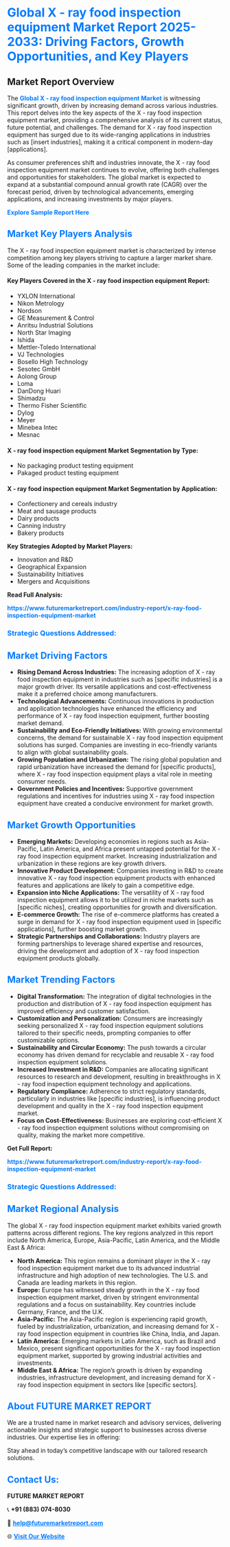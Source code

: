 <h1 style="color: #007BFF;">Global X - ray food inspection equipment Market Report 2025-2033: Driving Factors, Growth Opportunities, and Key Players</h1>

<section id="overview">
<h2>Market Report Overview</h2>
<p>The <a href="https://www.futuremarketreport.com/industry-report/x-ray-food-inspection-equipment-market" style="color: #007BFF; text-decoration: none;"><strong>Global X - ray food inspection equipment Market</strong></a> is witnessing significant growth, driven by increasing demand across various industries. This report delves into the key aspects of the X - ray food inspection equipment market, providing a comprehensive analysis of its current status, future potential, and challenges. The demand for X - ray food inspection equipment has surged due to its wide-ranging applications in industries such as [insert industries], making it a critical component in modern-day [applications].</p>
<p>As consumer preferences shift and industries innovate, the X - ray food inspection equipment market continues to evolve, offering both challenges and opportunities for stakeholders. The global market is expected to expand at a substantial compound annual growth rate (CAGR) over the forecast period, driven by technological advancements, emerging applications, and increasing investments by major players.</p>
</section>

<section id="overview">
<p><a href="https://www.futuremarketreport.com/request-sample/reportId=42604" style="color: #007BFF; text-decoration: none;"><strong>Explore Sample Report Here</strong></a></p>
</section>

<section id="key-players">
<h2 style="color: #007BFF;">Market Key Players Analysis</h2>
<p>The X - ray food inspection equipment market is characterized by intense competition among key players striving to capture a larger market share. Some of the leading companies in the market include:</p>
<h4>Key Players Covered in the X - ray food inspection equipment Report:</h4>
<ul><li>YXLON International</li><li>Nikon Metrology</li><li>Nordson</li><li>GE Measurement &amp; Control</li><li>Anritsu Industrial Solutions</li><li>North Star Imaging</li><li>Ishida</li><li>Mettler-Toledo International</li><li>VJ Technologies</li><li>Bosello High Technology</li><li>Sesotec GmbH</li><li>Aolong Group</li><li>Loma</li><li>DanDong Huari</li><li>Shimadzu</li><li>Thermo Fisher Scientific</li><li>Dylog</li><li>Meyer</li><li>Minebea Intec</li><li>Mesnac</li></ul>
<h4>X - ray food inspection equipment Market Segmentation by Type:</h4>
<ul><li>No packaging product testing equipment</li><li>Pakaged product testing equipment</li></ul>

<h4>X - ray food inspection equipment Market Segmentation by Application:</h4>
<ul><li>Confectionery and cereals industry</li><li>Meat and sausage products</li><li>Dairy products</li><li>Canning industry</li><li>Bakery products</li></ul>
<p><strong>Key Strategies Adopted by Market Players:</strong></p>
<ul>
<li>Innovation and R&D</li>
<li>Geographical Expansion</li>
<li>Sustainability Initiatives</li>
<li>Mergers and Acquisitions</li>
</ul>
</section>

<section>
<p><strong>Read Full Analysis: </strong></p><a href="https://www.futuremarketreport.com/industry-report/x-ray-food-inspection-equipment-market" style="color: #007BFF; text-decoration: none;"><strong>https://www.futuremarketreport.com/industry-report/x-ray-food-inspection-equipment-market</strong></a>
<h3 style="color: #007BFF;">Strategic Questions Addressed:</h3>
</section>

<section id="driving-factors">
<h2 style="color: #007BFF;">Market Driving Factors</h2>
<ul>
<li><strong>Rising Demand Across Industries:</strong> The increasing adoption of X - ray food inspection equipment in industries such as [specific industries] is a major growth driver. Its versatile applications and cost-effectiveness make it a preferred choice among manufacturers.</li>
<li><strong>Technological Advancements:</strong> Continuous innovations in production and application technologies have enhanced the efficiency and performance of X - ray food inspection equipment, further boosting market demand.</li>
<li><strong>Sustainability and Eco-Friendly Initiatives:</strong> With growing environmental concerns, the demand for sustainable X - ray food inspection equipment solutions has surged. Companies are investing in eco-friendly variants to align with global sustainability goals.</li>
<li><strong>Growing Population and Urbanization:</strong> The rising global population and rapid urbanization have increased the demand for [specific products], where X - ray food inspection equipment plays a vital role in meeting consumer needs.</li>
<li><strong>Government Policies and Incentives:</strong> Supportive government regulations and incentives for industries using X - ray food inspection equipment have created a conducive environment for market growth.</li>
</ul>
</section>

<section id="growth-opportunities">
<h2 style="color: #007BFF;">Market Growth Opportunities</h2>
<ul>
<li><strong>Emerging Markets:</strong> Developing economies in regions such as Asia-Pacific, Latin America, and Africa present untapped potential for the X - ray food inspection equipment market. Increasing industrialization and urbanization in these regions are key growth drivers.</li>
<li><strong>Innovative Product Development:</strong> Companies investing in R&D to create innovative X - ray food inspection equipment products with enhanced features and applications are likely to gain a competitive edge.</li>
<li><strong>Expansion into Niche Applications:</strong> The versatility of X - ray food inspection equipment allows it to be utilized in niche markets such as [specific niches], creating opportunities for growth and diversification.</li>
<li><strong>E-commerce Growth:</strong> The rise of e-commerce platforms has created a surge in demand for X - ray food inspection equipment used in [specific applications], further boosting market growth.</li>
<li><strong>Strategic Partnerships and Collaborations:</strong> Industry players are forming partnerships to leverage shared expertise and resources, driving the development and adoption of X - ray food inspection equipment products globally.</li>
</ul>
</section>

<section id="trending-factors">
<h2 style="color: #007BFF;">Market Trending Factors</h2>
<ul>
<li><strong>Digital Transformation:</strong> The integration of digital technologies in the production and distribution of X - ray food inspection equipment has improved efficiency and customer satisfaction.</li>
<li><strong>Customization and Personalization:</strong> Consumers are increasingly seeking personalized X - ray food inspection equipment solutions tailored to their specific needs, prompting companies to offer customizable options.</li>
<li><strong>Sustainability and Circular Economy:</strong> The push towards a circular economy has driven demand for recyclable and reusable X - ray food inspection equipment solutions.</li>
<li><strong>Increased Investment in R&D:</strong> Companies are allocating significant resources to research and development, resulting in breakthroughs in X - ray food inspection equipment technology and applications.</li>
<li><strong>Regulatory Compliance:</strong> Adherence to strict regulatory standards, particularly in industries like [specific industries], is influencing product development and quality in the X - ray food inspection equipment market.</li>
<li><strong>Focus on Cost-Effectiveness:</strong> Businesses are exploring cost-efficient X - ray food inspection equipment solutions without compromising on quality, making the market more competitive.</li>
</ul>
</section>

<section>
<p><strong>Get Full Report: </strong></p><a href="https://www.futuremarketreport.com/industry-report/x-ray-food-inspection-equipment-market" style="color: #007BFF; text-decoration: none;"><strong>https://www.futuremarketreport.com/industry-report/x-ray-food-inspection-equipment-market</strong></a>
<h3 style="color: #007BFF;">Strategic Questions Addressed:</h3>
</section>


<section id="regional-analysis">
<h2 style="color: #007BFF;">Market Regional Analysis</h2>
<p>The global X - ray food inspection equipment market exhibits varied growth patterns across different regions. The key regions analyzed in this report include North America, Europe, Asia-Pacific, Latin America, and the Middle East & Africa:</p>
<ul>
<li><strong>North America:</strong> This region remains a dominant player in the X - ray food inspection equipment market due to its advanced industrial infrastructure and high adoption of new technologies. The U.S. and Canada are leading markets in this region.</li>
<li><strong>Europe:</strong> Europe has witnessed steady growth in the X - ray food inspection equipment market, driven by stringent environmental regulations and a focus on sustainability. Key countries include Germany, France, and the U.K.</li>
<li><strong>Asia-Pacific:</strong> The Asia-Pacific region is experiencing rapid growth, fueled by industrialization, urbanization, and increasing demand for X - ray food inspection equipment in countries like China, India, and Japan.</li>
<li><strong>Latin America:</strong> Emerging markets in Latin America, such as Brazil and Mexico, present significant opportunities for the X - ray food inspection equipment market, supported by growing industrial activities and investments.</li>
<li><strong>Middle East & Africa:</strong> The region’s growth is driven by expanding industries, infrastructure development, and increasing demand for X - ray food inspection equipment in sectors like [specific sectors].</li>
</ul>
</section>

<footer>
<h2 style="color: #007BFF;">About FUTURE MARKET REPORT</h2>
<p>We are a trusted name in market research and advisory services, delivering actionable insights and strategic support to businesses across diverse industries. Our expertise lies in offering:</p>

<p>Stay ahead in today’s competitive landscape with our tailored research solutions.</p>

<h2 style="color: #007BFF;">Contact Us:</h2>
<p><strong>FUTURE MARKET REPORT</strong></p>
<p>📞 <strong>+91 (883) 074-8030</strong></p>
<p>📧 <strong><a href="mailto:help@futuremarketreport.com" style="color: #007BFF;">help@futuremarketreport.com</a></strong></p>
<p>🌐 <strong><a href="https://www.futuremarketreport.com/" style="color: #007BFF;">Visit Our Website</a></strong></p>
</footer>